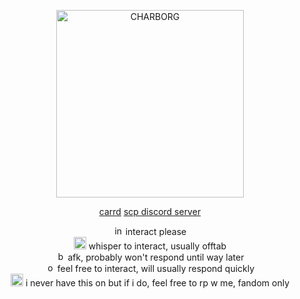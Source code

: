 <p align="center">
<img width="300" src="https://i.pinimg.com/736x/9b/f6/0a/9bf60ae211db848c513a7a5ad0df9087.jpg" alt="CHARBORG">
</p>
<p align="center">
<a href="https://glassdraki.carrd.co">carrd</a>
<a href="https://discord.gg/Gy9GdwAxbz">scp discord server</a>
</p>
<p align="center">
<img width="15" src="https://static-00.iconduck.com/assets.00/help-question-chat-bubble-rectangle-icon-2048x2048-9hgcfbe4.png" alt="int"> interact please
<br>
<img width="20" src="https://static.vecteezy.com/system/resources/previews/019/899/719/non_2x/simple-moon-icon-png.png" alt="rp"> whisper to interact, usually offtab
<br>
<img width="15" src="https://upload.wikimedia.org/wikipedia/commons/d/df/Traffic_Sign_GR_-_KOK_2009_-_R-7.svg" alt="busy"> afk, probably won't respond until way later
<br>
<img width="15" src="https://www.pngall.com/wp-content/uploads/14/Green-Circle-PNG-Cutout.png" alt="online"> feel free to interact, will usually respond quickly
<br>
<img width="20" src="https://cdn-icons-png.flaticon.com/512/5198/5198216.png" alt="rp"> i never have this on but if i do, feel free to rp w me, fandom only

